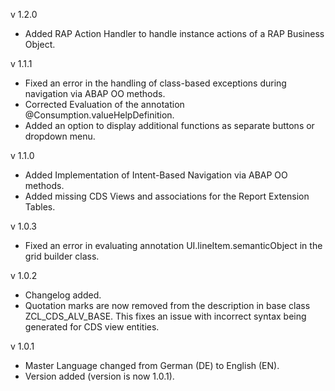 v 1.2.0
- Added RAP Action Handler to handle instance actions of a RAP Business Object.

v 1.1.1

- Fixed an error in the handling of class-based exceptions during navigation via ABAP OO methods.
- Corrected Evaluation of the annotation @Consumption.valueHelpDefinition.
- Added an option to display additional functions as separate buttons or dropdown menu.

v 1.1.0

- Added Implementation of Intent-Based Navigation via ABAP OO methods.
- Added missing CDS Views and associations for the Report Extension Tables.

v 1.0.3

- Fixed an error in evaluating annotation UI.lineItem.semanticObject in the grid builder class.

v 1.0.2

- Changelog added.
- Quotation marks are now removed from the description in base class ZCL_CDS_ALV_BASE. This fixes an issue with incorrect syntax being generated for CDS view entities.

v 1.0.1

- Master Language changed from German (DE) to English (EN).
- Version added (version is now 1.0.1).